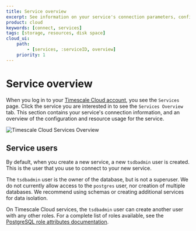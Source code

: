 ```yaml
---
title: Service overview
excerpt: See information on your service's connection parameters, configuration, and resource usage
product: cloud
keywords: [connect, services]
tags: [storage, resources, disk space]
cloud_ui:
    path:
        - [services, :serviceID, overview]
    priority: 1
---
```


# Service overview

When you log in to your [Timescale Cloud account][cloud-login], you see the
`Services` page. Click the service you are interested in to see the `Services
Overview` tab. This section contains your service's connection information, and
an overview of the configuration and resource usage for the service.

<img class="main-content__illustration" src="https://s3.amazonaws.com/assets.timescale.com/docs/images/tsc-services-overview.png" alt="Timescale Cloud Services Overview"/>

## Service users

By default, when you create a new service, a new `tsdbadmin` user is created.
This is the user that you use to connect to your new service.

The `tsdbadmin` user is the owner of the database, but is not a superuser. We
do not currently allow access to the `postgres` user, nor creation of multiple
databases. We recommend using schemas or creating additional services for data
isolation.

On Timescale Cloud services, the `tsdbadmin` user can create another user
with any other roles. For a complete list of roles available, see the
[PostgreSQL role attributes documentation][pg-roles-doc].

[cloud-login]: https://console.cloud.timescale.com/
[pg-roles-doc]: https://www.postgresql.org/docs/current/role-attributes.html
